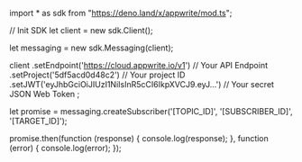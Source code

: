 import * as sdk from "https://deno.land/x/appwrite/mod.ts";

// Init SDK
let client = new sdk.Client();

let messaging = new sdk.Messaging(client);

client
    .setEndpoint('https://cloud.appwrite.io/v1') // Your API Endpoint
    .setProject('5df5acd0d48c2') // Your project ID
    .setJWT('eyJhbGciOiJIUzI1NiIsInR5cCI6IkpXVCJ9.eyJ...') // Your secret JSON Web Token
;


let promise = messaging.createSubscriber('[TOPIC_ID]', '[SUBSCRIBER_ID]', '[TARGET_ID]');

promise.then(function (response) {
    console.log(response);
}, function (error) {
    console.log(error);
});